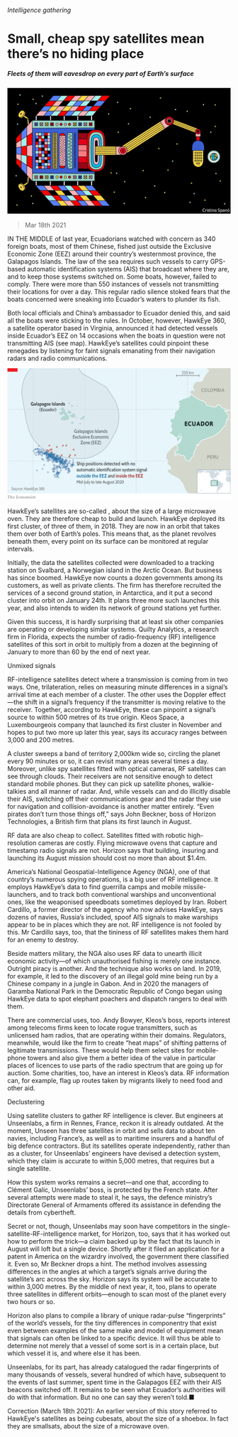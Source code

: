 ###### Intelligence gathering

# Small, cheap spy satellites mean there’s no hiding place 

##### Fleets of them will eavesdrop on every part of Earth’s surface 

![image](images/20210320_std001.jpg) 

> Mar 18th 2021 


IN THE MIDDLE of last year, Ecuadorians watched with concern as 340 foreign boats, most of them Chinese, fished just outside the Exclusive Economic Zone (EEZ) around their country’s westernmost province, the Galapagos Islands. The law of the sea requires such vessels to carry GPS-based automatic identification systems (AIS) that broadcast where they are, and to keep those systems switched on. Some boats, however, failed to comply. There were more than 550 instances of vessels not transmitting their locations for over a day. This regular radio silence stoked fears that the boats concerned were sneaking into Ecuador’s waters to plunder its fish.


Both local officials and China’s ambassador to Ecuador denied this, and said all the boats were sticking to the rules. In October, however, HawkEye 360, a satellite operator based in Virginia, announced it had detected vessels inside Ecuador’s EEZ on 14 occasions when the boats in question were not transmitting AIS (see map). HawkEye’s satellites could pinpoint these renegades by listening for faint signals emanating from their navigation radars and radio communications.

![image](images/20210320_stm941.png) 



HawkEye’s satellites are so-called , about the size of a large microwave oven. They are therefore cheap to build and launch. HawkEye deployed its first cluster, of three of them, in 2018. They are now in an orbit that takes them over both of Earth’s poles. This means that, as the planet revolves beneath them, every point on its surface can be monitored at regular intervals.



Initially, the data the satellites collected were downloaded to a tracking station on Svalbard, a Norwegian island in the Arctic Ocean. But business has since boomed. HawkEye now counts a dozen governments among its customers, as well as private clients. The firm has therefore recruited the services of a second ground station, in Antarctica, and it put a second cluster into orbit on January 24th. It plans three more such launches this year, and also intends to widen its network of ground stations yet further.


Given this success, it is hardly surprising that at least six other companies are operating or developing similar systems. Quilty Analytics, a research firm in Florida, expects the number of radio-frequency (RF) intelligence satellites of this sort in orbit to multiply from a dozen at the beginning of January to more than 60 by the end of next year.

Unmixed signals


RF-intelligence satellites detect where a transmission is coming from in two ways. One, trilateration, relies on measuring minute differences in a signal’s arrival time at each member of a cluster. The other uses the Doppler effect—the shift in a signal’s frequency if the transmitter is moving relative to the receiver. Together, according to HawkEye, these can pinpoint a signal’s source to within 500 metres of its true origin. Kleos Space, a Luxembourgeois company that launched its first cluster in November and hopes to put two more up later this year, says its accuracy ranges between 3,000 and 200 metres.


A cluster sweeps a band of territory 2,000km wide so, circling the planet every 90 minutes or so, it can revisit many areas several times a day. Moreover, unlike spy satellites fitted with optical cameras, RF satellites can see through clouds. Their receivers are not sensitive enough to detect standard mobile phones. But they can pick up satellite phones, walkie-talkies and all manner of radar. And, while vessels can and do illicitly disable their AIS, switching off their communications gear and the radar they use for navigation and collision-avoidance is another matter entirely. “Even pirates don’t turn those things off,” says John Beckner, boss of Horizon Technologies, a British firm that plans its first launch in August.


RF data are also cheap to collect. Satellites fitted with robotic high-resolution cameras are costly. Flying microwave ovens that capture and timestamp radio signals are not. Horizon says that building, insuring and launching its August mission should cost no more than about $1.4m.


America’s National Geospatial-Intelligence Agency (NGA), one of that country’s numerous spying operations, is a big user of RF intelligence. It employs HawkEye’s data to find guerrilla camps and mobile missile-launchers, and to track both conventional warships and unconventional ones, like the weaponised speedboats sometimes deployed by Iran. Robert Cardillo, a former director of the agency who now advises HawkEye, says dozens of navies, Russia’s included, spoof AIS signals to make warships appear to be in places which they are not. RF intelligence is not fooled by this. Mr Cardillo says, too, that the tininess of RF satellites makes them hard for an enemy to destroy.


Beside matters military, the NGA also uses RF data to unearth illicit economic activity—of which unauthorised fishing is merely one instance. Outright piracy is another. And the technique also works on land. In 2019, for example, it led to the discovery of an illegal gold mine being run by a Chinese company in a jungle in Gabon. And in 2020 the managers of Garamba National Park in the Democratic Republic of Congo began using HawkEye data to spot elephant poachers and dispatch rangers to deal with them.


There are commercial uses, too. Andy Bowyer, Kleos’s boss, reports interest among telecoms firms keen to locate rogue transmitters, such as unlicensed ham radios, that are operating within their domains. Regulators, meanwhile, would like the firm to create “heat maps” of shifting patterns of legitimate transmissions. These would help them select sites for mobile-phone towers and also give them a better idea of the value in particular places of licences to use parts of the radio spectrum that are going up for auction. Some charities, too, have an interest in Kleos’s data. RF information can, for example, flag up routes taken by migrants likely to need food and other aid.

Declustering


Using satellite clusters to gather RF intelligence is clever. But engineers at Unseenlabs, a firm in Rennes, France, reckon it is already outdated. At the moment, Unseen has three satellites in orbit and sells data to about ten navies, including France’s, as well as to maritime insurers and a handful of big defence contractors. But its satellites operate independently, rather than as a cluster, for Unseenlabs’ engineers have devised a detection system, which they claim is accurate to within 5,000 metres, that requires but a single satellite.


How this system works remains a secret—and one that, according to Clément Galic, Unseenlabs’ boss, is protected by the French state. After several attempts were made to steal it, he says, the defence ministry’s Directorate General of Armaments offered its assistance in defending the details from cybertheft.


Secret or not, though, Unseenlabs may soon have competitors in the single-satellite-RF-intelligence market, for Horizon, too, says that it has worked out how to perform the trick—a claim backed up by the fact that its launch in August will loft but a single device. Shortly after it filed an application for a patent in America on the wizardry involved, the government there classified it. Even so, Mr Beckner drops a hint. The method involves assessing differences in the angles at which a target’s signals arrive during the satellite’s arc across the sky. Horizon says its system will be accurate to within 3,000 metres. By the middle of next year, it, too, plans to operate three satellites in different orbits—enough to scan most of the planet every two hours or so.


Horizon also plans to compile a library of unique radar-pulse “fingerprints” of the world’s vessels, for the tiny differences in componentry that exist even between examples of the same make and model of equipment mean that signals can often be linked to a specific device. It will thus be able to determine not merely that a vessel of some sort is in a certain place, but which vessel it is, and where else it has been.


Unseenlabs, for its part, has already catalogued the radar fingerprints of many thousands of vessels, several hundred of which have, subsequent to the events of last summer, spent time in the Galapagos EEZ with their AIS beacons switched off. It remains to be seen what Ecuador’s authorities will do with that information. But no one can say they weren’t told.■


Correction (March 18th 2021): An earlier version of this story referred to HawkEye's satellites as being cubesats, about the size of a shoebox. In fact they are smallsats, about the size of a microwave oven.

